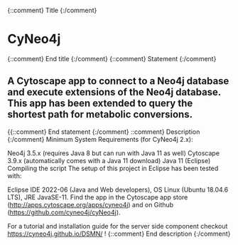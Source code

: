 {::comment}
Title
{:/comment}
# CyNeo4j
{::comment}
End title
{:/comment}
{::comment}
Statement
{:/comment}
## **A Cytoscape app to connect to a Neo4j database and execute extensions of the Neo4j database. This app has been extended to query the shortest path for metabolic conversions.**
{{::comment}
End statement
{:/comment}
::comment}
Description
{:/comment}
Minimum System Requirements (for CyNeo4j 2.x):

Neo4j 3.5.x (requires Java 8 but can run with Java 11 as well)
Cytoscape 3.9.x (automatically comes with a Java 11 download)
Java 11 (Eclipse)
Compiling the script The setup of this project in Eclipse has been tested with:

Eclipse IDE 2022-06 (Java and Web developers), OS Linux (Ubuntu 18.04.6 LTS), JRE JavaSE-11.
Find the app in the Cytoscape app store (http://apps.cytoscape.org/apps/cyneo4j) and on Github (https://github.com/cyneo4j/cyNeo4j).

For a tutorial and installation guide for the server side component checkout https://cyneo4j.github.io/DSMN/ !
{::comment}
End description
{:/comment}
